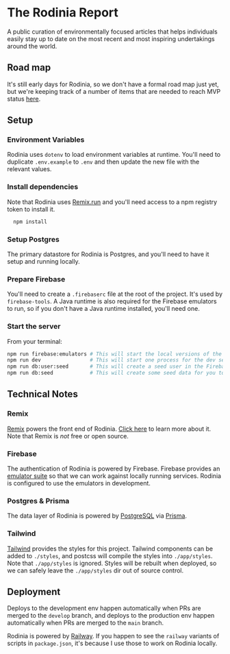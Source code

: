 # The Rodinia Report

A public curation of environmentally focused articles that helps individuals easily stay up to date on the most recent
and most inspiring undertakings around the world.

## Road map

It's still early days for Rodinia, so we don't have a formal road map just yet, but we're keeping track of a number of
items that are needed to reach MVP status [here](https://github.com/seanwash/rodinia-report-web/projects/1).

## Setup

### Environment Variables

Rodinia uses `dotenv` to load environment variables at runtime. You'll need to duplicate `.env.example` to `.env` and then
update the new file with the relevant values.

### Install dependencies

Note that Rodinia uses [Remix.run](https://remix.run) and you'll need access to a npm registry token to install it.

```bash
  npm install
```

### Setup Postgres

The primary datastore for Rodinia is Postgres, and you'll need to have it setup and running locally.

### Prepare Firebase

You'll need to create a `.firebaserc` file at the root of the project. It's used by `firebase-tools`. A Java runtime is
also required for the Firebase emulators to run, so if you don't have a Java runtime installed, you'll need one.

### Start the server

From your terminal:

```sh
npm run firebase:emulators # This will start the local versions of the Firebase services that Rodinia needs. The UI is located on port 4000.
npm run dev                # This will start one process for the dev server and one process for postcss. The app is located on port 3000.
npm run db:user:seed       # This will create a seed user in the Firebase auth emulator.
npm run db:seed            # This will create some seed data for you to use in Postgres via Prisma.
```

## Technical Notes

### Remix

[Remix](https://remix.run/features) powers the front end of Rodinia. [Click here](https://remix.run/features) to learn
more about it. Note that Remix is _not_ free or open source.

### Firebase

The authentication of Rodinia is powered by Firebase. Firebase provides
an [emulator suite](https://firebase.google.com/docs/emulator-suite) so that we can work against locally running
services. Rodinia is configured to use the emulators in development.

### Postgres & Prisma

The data layer of Rodinia is powered by [PostgreSQL](https://www.postgresql.org/) via [Prisma](https://www.prisma.io/).

### Tailwind

[Tailwind](https://tailwindcss.com/) provides the styles for this project. Tailwind components can be added
to `./styles`, and postcss will compile the styles into `./app/styles`. Note that `./app/styles` is ignored. Styles will
be rebuilt when deployed, so we can safely leave the `./app/styles` dir out of source control.

## Deployment

Deploys to the development env happen automatically when PRs are merged to the `develop` branch, and deploys to the
production env happen automatically when PRs are merged to the `main` branch.

Rodinia is powered by [Railway](https://railway.app). If you happen to see the `railway` variants of scripts
in `package.json`, it's because I use those to work on Rodinia locally.
